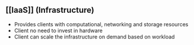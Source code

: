 ## [[IaaS]] (Infrastructure)
- Provides clients with computational, networking and storage resources
- Client no need to invest in hardware
- Client can scale the infrastructure on demand based on workload